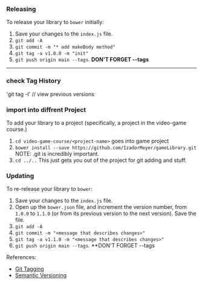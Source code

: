 ### Releasing

To release your library to `bower` initially:

1. Save your changes to the `index.js` file.
2. `git add -A`
3. `git commit -m "* add makeBody method"`
4. `git tag -a v1.0.0 -m "init"`
5. `git push origin main --tags`.  **DON'T FORGET --tags**

<hr>

### check Tag History

'git tag -l' // view previous versions

### import into diffrent Project

To add your library to a project (specifically, a project in the video-game course.)

1. `cd video-game-course/<project-name>` goes into game project
1. `bower install --save https://github.com/IzadorMeyer/gameLibrary.git` NOTE: .git is incredibly important.
1. `cd ../..` This just gets you out of the project for git adding and stuff.


### Updating 

To re-release your library to `bower`: 

1. Save your changes to the `index.js` file.
2. Open up the `bower.json` file, and increment the version number, from `1.0.0` to `1.1.0` (or from its previous version to the next version). Save the file.
3. `git add -A`
4. `git commit -m "<message that describes changes>"`
5. `git tag -a v1.1.0 -m "<message that describes changes>"`
6. `git push origin main --tags`.  **DON'T FORGET --tags

References:

* <a href="https://git-scm.com/book/en/v2/Git-Basics-Tagging" target="_blank">Git Tagging</a>
* <a href="https://docs.npmjs.com/about-semantic-versioning" target="_blank">Semantic Versioning</a>
